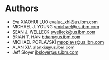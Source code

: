 # Authors
* Eva XIAOHUI LUO <evaluo_xhl@us.ibm.com>
* MICHAEL J. YOUNG <ymichael@us.ibm.com>
* SEAN J. WELLECK <swelleck@us.ibm.com>
* BRIAN T. HAN <bthan@us.ibm.com>
* MICHAEL POPLAVSKI <mpoplavs@us.ibm.com>
* ALAN XIA <alanxia@us.ibm.com>
* Jeff Sloyer <jbsloyer@us.ibm.com>
